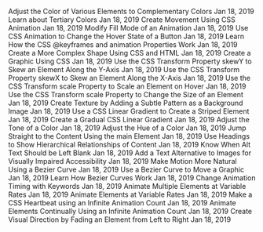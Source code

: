 Adjust the Color of Various Elements to Complementary Colors		Jan 18, 2019
Learn about Tertiary Colors		Jan 18, 2019
Create Movement Using CSS Animation		Jan 18, 2019
Modify Fill Mode of an Animation		Jan 18, 2019
Use CSS Animation to Change the Hover State of a Button		Jan 18, 2019
Learn How the CSS @keyframes and animation Properties Work		Jan 18, 2019
Create a More Complex Shape Using CSS and HTML		Jan 18, 2019
Create a Graphic Using CSS		Jan 18, 2019
Use the CSS Transform Property skewY to Skew an Element Along the Y-Axis		Jan 18, 2019
Use the CSS Transform Property skewX to Skew an Element Along the X-Axis		Jan 18, 2019
Use the CSS Transform scale Property to Scale an Element on Hover		Jan 18, 2019
Use the CSS Transform scale Property to Change the Size of an Element		Jan 18, 2019
Create Texture by Adding a Subtle Pattern as a Background Image		Jan 18, 2019
Use a CSS Linear Gradient to Create a Striped Element		Jan 18, 2019
Create a Gradual CSS Linear Gradient		Jan 18, 2019
Adjust the Tone of a Color		Jan 18, 2019
Adjust the Hue of a Color		Jan 18, 2019
Jump Straight to the Content Using the main Element		Jan 18, 2019
Use Headings to Show Hierarchical Relationships of Content		Jan 18, 2019
Know When Alt Text Should be Left Blank		Jan 18, 2019
Add a Text Alternative to Images for Visually Impaired Accessibility		Jan 18, 2019
Make Motion More Natural Using a Bezier Curve		Jan 18, 2019
Use a Bezier Curve to Move a Graphic		Jan 18, 2019
Learn How Bezier Curves Work		Jan 18, 2019
Change Animation Timing with Keywords		Jan 18, 2019
Animate Multiple Elements at Variable Rates		Jan 18, 2019
Animate Elements at Variable Rates		Jan 18, 2019
Make a CSS Heartbeat using an Infinite Animation Count		Jan 18, 2019
Animate Elements Continually Using an Infinite Animation Count		Jan 18, 2019
Create Visual Direction by Fading an Element from Left to Right		Jan 18, 2019
